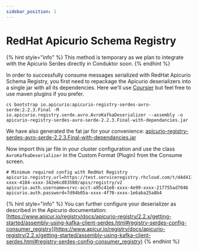 ```yaml
---
sidebar_position: 1
---
```


# RedHat Apicurio Schema Registry

{% hint style="info" %}
This method is temporary as we plan to integrate with the Apicurio Serdes directly in Conduktor soon.
{% endhint %}

In order to successfully consume messages serialized with RedHat Apicurio Schema Registry, you first need to repackage the Apicurio deserializers into a single jar with all its dependencies. Here we'll use [Coursier](https://get-coursier.io/docs/cli-bootstrap#assemblies) but feel free to use maven plugins if you prefer.&#x20;

```
cs bootstrap io.apicurio:apicurio-registry-serdes-avro-serde:2.2.3.Final -M io.apicurio.registry.serde.avro.AvroKafkaDeserializer --assembly -o apicurio-registry-serdes-avro-serde-2.2.3.Final-with-dependancies.jar
```

We have also generated the fat jar for your convenience: [apicurio-registry-serdes-avro-serde-2.2.3.Final-with-dependancies.jar](https://github.com/conduktor/docs/raw/master/assets/assets/apicurio-registry-serdes-avro-serde-2.2.3.Final-with-dependancies.jar)

Now import this jar file in your cluster configuration and use the class `AvroKafkaDeserializer` in the Custom Format (Plugin) from the Consume screen.

```
# Minimum required config with RedHat Registry
apicurio.registry.url=https://test.serviceregistry.rhcloud.com/t/d4d411af-xxxx-4184-xxxx-342e6cd03580/apis/registry/v2
apicurio.auth.username=srvc-acct-a95c41e8-xxxx-4e99-xxxx-217755ad7046
apicurio.auth.password=7d94b05a-xxxx-4f70-xxxx-1e6aba25a8b4
```

{% hint style="info" %}
You can further configure your deserializer as described in the Apicurio documentation: [https://www.apicur.io/registry/docs/apicurio-registry/2.2.x/getting-started/assembly-using-kafka-client-serdes.html#registry-serdes-config-consumer_registry](https://www.apicur.io/registry/docs/apicurio-registry/2.2.x/getting-started/assembly-using-kafka-client-serdes.html#registry-serdes-config-consumer_registry)
{% endhint %}
